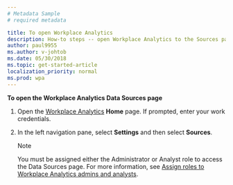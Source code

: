 ```yaml
---
# Metadata Sample
# required metadata

title: To open Workplace Analytics
description: How-to steps -- open Workplace Analytics to the Sources page.
author: paul9955
ms.author: v-johtob
ms.date: 05/30/2018
ms.topic: get-started-article
localization_priority: normal 
ms.prod: wpa
---
```


**To open the Workplace Analytics Data Sources page** 

1. Open the [Workplace Analytics](https://workplaceanalytics.office.com) **Home** page. If prompted, enter your work credentials.
2. In the left navigation pane, select **Settings** and then select **Sources**. 

   >[!Note] 
   >You must be assigned either the Administrator or Analyst role to access the Data Sources page. 
   For more information, see [Assign roles to Workplace Analytics admins and analysts](../setup/assign-roles-to-wpa-admins.md).